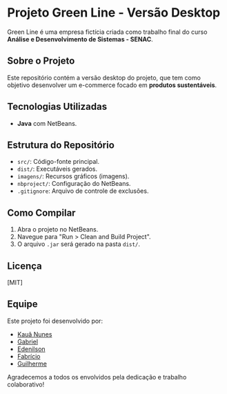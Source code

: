 # Projeto Green Line - Versão Desktop

Green Line é uma empresa fictícia criada como trabalho final do curso **Análise e Desenvolvimento de Sistemas - SENAC**.

## Sobre o Projeto
Este repositório contém a versão desktop do projeto, que tem como objetivo desenvolver um e-commerce focado em **produtos sustentáveis**.

## Tecnologias Utilizadas
- **Java** com NetBeans.

## Estrutura do Repositório
- `src/`: Código-fonte principal.
- `dist/`: Executáveis gerados.
- `imagens/`: Recursos gráficos (imagens).
- `nbproject/`: Configuração do NetBeans.
- `.gitignore`: Arquivo de controle de exclusões.

## Como Compilar
1. Abra o projeto no NetBeans.
2. Navegue para "Run > Clean and Build Project".
3. O arquivo `.jar` será gerado na pasta `dist/`.

## Licença
[MIT]

## Equipe

Este projeto foi desenvolvido por:

- [Kauã Nunes](https://github.com/KauaNca)
- [Gabriel](https://github.com/gabriel-reiss)
- [Edenilson](https://github.com/Edenilson-Nascimento)
- [Fabrício](https://github.com/fabricioribdev)
- [Guilherme](https://github.com/soaresCP)

Agradecemos a todos os envolvidos pela dedicação e trabalho colaborativo!
